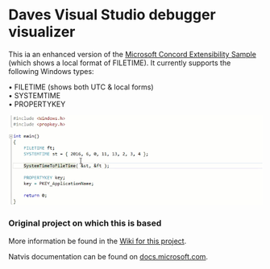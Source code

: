 # Daves Visual Studio debugger visualizer
This ia an enhanced version of the [Microsoft Concord Extensibility Sample](https://github.com/Microsoft/ConcordExtensibilitySamples/wiki/Cpp-Custom-Visualizer-Sample) (which shows a local format of FILETIME). It currently supports the following Windows types:

•	FILETIME (shows both UTC & local forms)  
•	SYSTEMTIME  
•	PROPERTYKEY  


![Demonstration animation](/CppCustomVisualizer/demo.gif)

### Original project on which this is based
More information be found in the [Wiki for this project](https://github.com/Microsoft/ConcordExtensibilitySamples/wiki/Cpp-Custom-Visualizer-Sample).

Natvis documentation can be found on [docs.microsoft.com](https://docs.microsoft.com/en-us/visualstudio/debugger/create-custom-views-of-native-objects).
